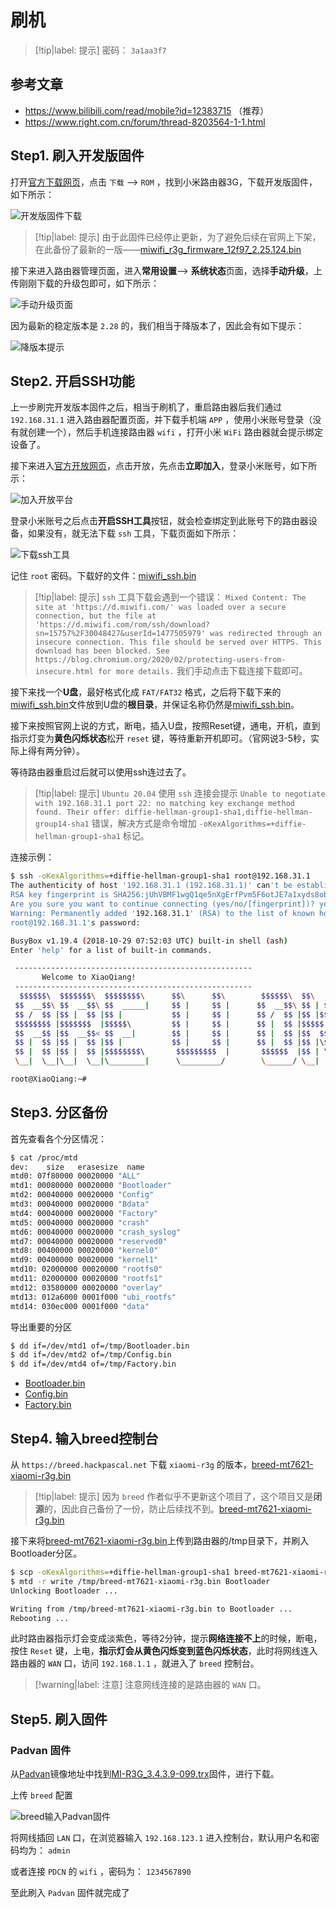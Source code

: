# 刷机

> [!tip|label: 提示]
> 密码： `3a1aa3f7`

## 参考文章

* https://www.bilibili.com/read/mobile?id=12383715    （推荐）
* https://www.right.com.cn/forum/thread-8203564-1-1.html

## Step1. 刷入开发版固件

打开[官方下载网页](http://miwifi.com/miwifi_download.html)，点击 `下载` ——> `ROM` ，找到小米路由器3G，下载开发版固件，如下所示：



![开发版固件下载](assets/images/开发版固件下载.png)



> [!tip|label: 提示]
> 由于此固件已经停止更新，为了避免后续在官网上下架，在此备份了最新的一版——[miwifi_r3g_firmware_12f97_2.25.124.bin](https://megrez-file.virtualbing.fun/%E6%8A%98%E8%85%BE%2F%E5%B0%8F%E7%B1%B3%E8%B7%AF%E7%94%B1%E5%99%A8R3G%2F%E5%88%B7%E6%9C%BA%2Fmiwifi_r3g_firmware_12f97_2.25.124.bin)

接下来进入路由器管理页面，进入**常用设置**——> **系统状态**页面，选择**手动升级**，上传刚刚下载的升级包即可，如下所示：



![手动升级页面](assets/images/手动升级页面.png)



因为最新的稳定版本是 `2.28` 的，我们相当于降版本了，因此会有如下提示：



![降版本提示](assets/images/降版本提示.png)



## Step2. 开启SSH功能

上一步刷完开发版本固件之后，相当于刷机了，重启路由器后我们通过 `192.168.31.1` 进入路由器配置页面，并下载手机端 `APP` ，使用小米账号登录（没有就创建一个），然后手机连接路由器 `wifi` ，打开小米 `WiFi` 路由器就会提示绑定设备了。

接下来进入[官方开放网页](http://miwifi.com/miwifi_open.html)，点击开放，先点击**立即加入**，登录小米账号，如下所示：



![加入开放平台](assets/images/加入开放平台.png)



登录小米账号之后点击**开启SSH工具**按钮，就会检查绑定到此账号下的路由器设备，如果没有，就无法下载 `ssh` 工具，下载页面如下所示：



![下载ssh工具](assets/images/下载ssh工具.png)



记住 `root` 密码。下载好的文件：<a href="折腾/小米路由器R3G/刷机/assets/files/miwifi_ssh.bin" download="miwifi_ssh.bin">miwifi_ssh.bin</a>

> [!tip|label: 提示]
> `ssh` 工具下载会遇到一个错误： `Mixed Content: The site at 'https://d.miwifi.com/' was loaded over a secure connection, but the file at 'https://d.miwifi.com/rom/ssh/download?sn=15757%2F30048427&userId=1477505979' was redirected through an insecure connection. This file should be served over HTTPS. This download has been blocked. See https://blog.chromium.org/2020/02/protecting-users-from-insecure.html for more details.` 我们手动点击下载连接下载即可。

接下来找一个**U盘**，最好格式化成 `FAT/FAT32` 格式，之后将下载下来的<a href="折腾/小米路由器R3G/刷机/assets/files/miwifi_ssh.bin" download="miwifi_ssh.bin">miwifi_ssh.bin</a>文件放到U盘的**根目录**，并保证名称仍然是<a href="折腾/小米路由器R3G/刷机/assets/files/miwifi_ssh.bin" download="miwifi_ssh.bin">miwifi_ssh.bin</a>。

接下来按照官网上说的方式，断电，插入U盘，按照Reset键，通电，开机，直到指示灯变为**黄色闪烁状态**松开 `reset` 键，等待重新开机即可。（官网说3-5秒，实际上得有两分钟）。

等待路由器重启过后就可以使用ssh连过去了。

> [!tip|label: 提示]
> `Ubuntu 20.04` 使用 `ssh` 连接会提示 `Unable to negotiate with 192.168.31.1 port 22: no matching key exchange method found. Their offer: diffie-hellman-group1-sha1,diffie-hellman-group14-sha1` 错误，解决方式是命令增加 `-oKexAlgorithms=+diffie-hellman-group1-sha1` 标记。

连接示例：

```bash
$ ssh -oKexAlgorithms=+diffie-hellman-group1-sha1 root@192.168.31.1
The authenticity of host '192.168.31.1 (192.168.31.1)' can't be established.
RSA key fingerprint is SHA256:jUhVBMF1wgQ1qe5nXgErfPvm5F6otJE7a1xyds8obSo.
Are you sure you want to continue connecting (yes/no/[fingerprint])? yes
Warning: Permanently added '192.168.31.1' (RSA) to the list of known hosts.
root@192.168.31.1's password: 

BusyBox v1.19.4 (2018-10-29 07:52:03 UTC) built-in shell (ash)
Enter 'help' for a list of built-in commands.

 -----------------------------------------------------
       Welcome to XiaoQiang!
 -----------------------------------------------------
  $$$$$$\  $$$$$$$\  $$$$$$$$\      $$\      $$\        $$$$$$\  $$\   $$\
 $$  __$$\ $$  __$$\ $$  _____|     $$ |     $$ |      $$  __$$\ $$ | $$  |
 $$ /  $$ |$$ |  $$ |$$ |           $$ |     $$ |      $$ /  $$ |$$ |$$  /
 $$$$$$$$ |$$$$$$$  |$$$$$\         $$ |     $$ |      $$ |  $$ |$$$$$  /
 $$  __$$ |$$  __$$< $$  __|        $$ |     $$ |      $$ |  $$ |$$  $$<
 $$ |  $$ |$$ |  $$ |$$ |           $$ |     $$ |      $$ |  $$ |$$ |\$$\
 $$ |  $$ |$$ |  $$ |$$$$$$$$\       $$$$$$$$$  |       $$$$$$  |$$ | \$$\
 \__|  \__|\__|  \__|\________|      \_________/        \______/ \__|  \__|

root@XiaoQiang:~# 
```

## Step3. 分区备份

首先查看各个分区情况：

```bash
$ cat /proc/mtd
dev:    size   erasesize  name
mtd0: 07f80000 00020000 "ALL"
mtd1: 00080000 00020000 "Bootloader"
mtd2: 00040000 00020000 "Config"
mtd3: 00040000 00020000 "Bdata"
mtd4: 00040000 00020000 "Factory"
mtd5: 00040000 00020000 "crash"
mtd6: 00040000 00020000 "crash_syslog"
mtd7: 00040000 00020000 "reserved0"
mtd8: 00400000 00020000 "kernel0"
mtd9: 00400000 00020000 "kernel1"
mtd10: 02000000 00020000 "rootfs0"
mtd11: 02000000 00020000 "rootfs1"
mtd12: 03580000 00020000 "overlay"
mtd13: 012a6000 0001f000 "ubi_rootfs"
mtd14: 030ec000 0001f000 "data"
```

导出重要的分区

```bash
$ dd if=/dev/mtd1 of=/tmp/Bootloader.bin
$ dd if=/dev/mtd2 of=/tmp/Config.bin
$ dd if=/dev/mtd4 of=/tmp/Factory.bin
```

* <a href="折腾/小米路由器R3G/刷机/assets/files/Bootloader.bin" download="Bootloader.bin">Bootloader.bin</a>
* <a href="折腾/小米路由器R3G/刷机/assets/files/Config.bin" download="Config.bin">Config.bin</a>
* <a href="折腾/小米路由器R3G/刷机/assets/files/Factory.bin" download="Factory.bin">Factory.bin</a>

## Step4. 输入breed控制台

从 `https://breed.hackpascal.net` 下载 `xiaomi-r3g` 的版本，[breed-mt7621-xiaomi-r3g.bin](https://breed.hackpascal.net/breed-mt7621-xiaomi-r3g.bin)

> [!tip|label: 提示]
> 因为 `breed` 作者似乎不更新这个项目了，这个项目又是**闭源**的，因此自己备份了一份，防止后续找不到。<a href="折腾/小米路由器R3G/刷机/assets/files/breed-mt7621-xiaomi-r3g.bin" download="breed-mt7621-xiaomi-r3g.bin">breed-mt7621-xiaomi-r3g.bin</a>

接下来将<a href="折腾/小米路由器R3G/刷机/assets/files/breed-mt7621-xiaomi-r3g.bin" download="breed-mt7621-xiaomi-r3g.bin">breed-mt7621-xiaomi-r3g.bin</a>上传到路由器的/tmp目录下，并刷入Bootloader分区。

```bash
$ scp -oKexAlgorithms=+diffie-hellman-group1-sha1 breed-mt7621-xiaomi-r3g.bin root@192.168.31.1:/tmp/
$ mtd -r write /tmp/breed-mt7621-xiaomi-r3g.bin Bootloader
Unlocking Bootloader ...

Writing from /tmp/breed-mt7621-xiaomi-r3g.bin to Bootloader ...     
Rebooting ...
```

此时路由器指示灯会变成淡紫色，等待2分钟，提示**网络连接不上**的时候，断电，按住 `Reset` 键，上电，**指示灯会从黄色闪烁变到蓝色闪烁状态**，此时将网线连入路由器的 `WAN` 口，访问 `192.168.1.1` ，就进入了 `breed` 控制台。

> [!warning|label: 注意]
> 注意网线连接的是路由器的 `WAN` 口。

## Step5. 刷入固件

### Padvan 固件

从[Padvan](https://opt.cn2qq.com/padavan/)镜像地址中找到[MI-R3G_3.4.3.9-099.trx](https://megrez-file.virtualbing.fun/%E6%8A%98%E8%85%BE%2F%E5%B0%8F%E7%B1%B3%E8%B7%AF%E7%94%B1%E5%99%A8R3G%2F%E5%88%B7%E6%9C%BA%2FMI-R3G_3.4.3.9-099.trx)固件，进行下载。

上传 `breed` 配置



![breed输入Padvan固件](assets/images/breed输入Padvan固件.png)



将网线插回 `LAN` 口，在浏览器输入 `192.168.123.1` 进入控制台，默认用户名和密码均为： `admin`

或者连接 `PDCN` 的 `wifi` ，密码为： `1234567890`

至此刷入 `Padvan` 固件就完成了
